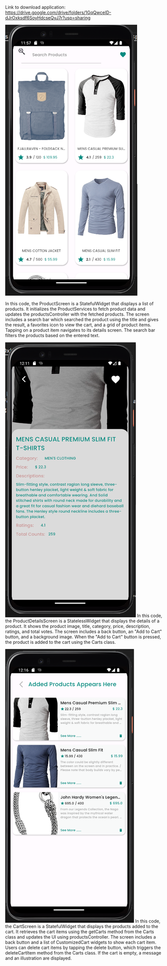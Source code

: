 Link to download application: https://drive.google.com/drive/folders/1GqQwceID-dJrOxksdf6SoyHdcseQyJ7r?usp=sharing


![Alt text](images/home_screen.png)

In this code, the ProductScreen is a StatefulWidget that displays a list of products. It initializes the ProductServices to fetch product data and updates the productsController with the fetched products. The screen includes a search bar which searched the product using the title and gives the result, a favorites icon to view the cart, and a grid of product items. Tapping on a product item navigates to its details screen. The search bar filters the products based on the entered text.


![Alt text](images/product_details_screen.png)
In this code, the ProductDetailsScreen is a StatelessWidget that displays the details of a product. It shows the product image, title, category, price, description, ratings, and total votes. The screen includes a back button, an "Add to Cart" button, and a background image. When the "Add to Cart" button is pressed, the product is added to the cart using the Carts class.


![Alt text](images/cart_screen.png)
In this code, the CartScreen is a StatefulWidget that displays the products added to the cart. It retrieves the cart items using the getCarts method from the Carts class and updates the UI using productsController. The screen includes a back button and a list of CustomizedCart widgets to show each cart item. Users can delete cart items by tapping the delete button, which triggers the deleteCartItem method from the Carts class. If the cart is empty, a message and an illustration are displayed.



